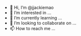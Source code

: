 - 👋 Hi, I’m @jjackiemao
- 👀 I’m interested in ...
- 🌱 I’m currently learning ...
- 💞️ I’m looking to collaborate on ...
- 📫 How to reach me ...

<!---
jjackiemao/jjackiemao is a ✨ special ✨ repository because its `README.md` (this file) appears on your GitHub profile.
You can click the Preview link to take a look at your changes.
--->
